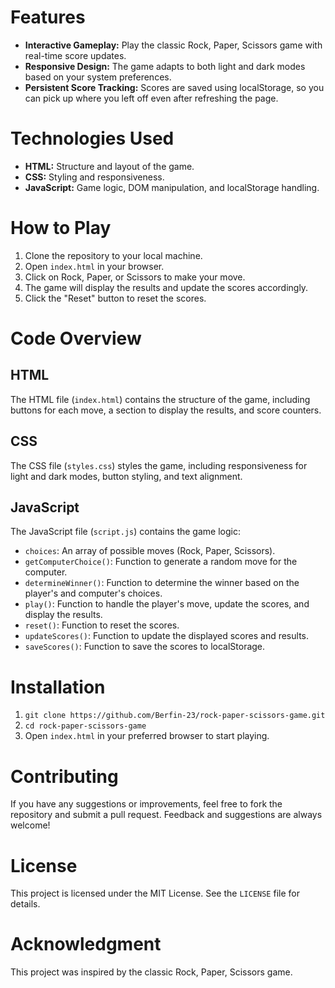 # Features
- **Interactive Gameplay:** Play the classic Rock, Paper, Scissors game with real-time score updates.
- **Responsive Design:** The game adapts to both light and dark modes based on your system preferences.
- **Persistent Score Tracking:** Scores are saved using localStorage, so you can pick up where you left off even after refreshing the page.

# Technologies Used
- **HTML:** Structure and layout of the game.
- **CSS:** Styling and responsiveness.
- **JavaScript:** Game logic, DOM manipulation, and localStorage handling.

# How to Play
1. Clone the repository to your local machine.
2. Open `index.html` in your browser.
3. Click on Rock, Paper, or Scissors to make your move.
4. The game will display the results and update the scores accordingly.
5. Click the "Reset" button to reset the scores.

# Code Overview
## HTML
The HTML file (`index.html`) contains the structure of the game, including buttons for each move, a section to display the results, and score counters.

## CSS
The CSS file (`styles.css`) styles the game, including responsiveness for light and dark modes, button styling, and text alignment.

## JavaScript
The JavaScript file (`script.js`) contains the game logic:
- `choices`: An array of possible moves (Rock, Paper, Scissors).
- `getComputerChoice()`: Function to generate a random move for the computer.
- `determineWinner()`: Function to determine the winner based on the player's and computer's choices.
- `play()`: Function to handle the player's move, update the scores, and display the results.
- `reset()`: Function to reset the scores.
- `updateScores()`: Function to update the displayed scores and results.
- `saveScores()`: Function to save the scores to localStorage.

# Installation
1. `git clone https://github.com/Berfin-23/rock-paper-scissors-game.git`
2. `cd rock-paper-scissors-game`
3. Open `index.html` in your preferred browser to start playing.

# Contributing
If you have any suggestions or improvements, feel free to fork the repository and submit a pull request. Feedback and suggestions are always welcome!

# License
This project is licensed under the MIT License. See the `LICENSE` file for details.

# Acknowledgment
This project was inspired by the classic Rock, Paper, Scissors game.

